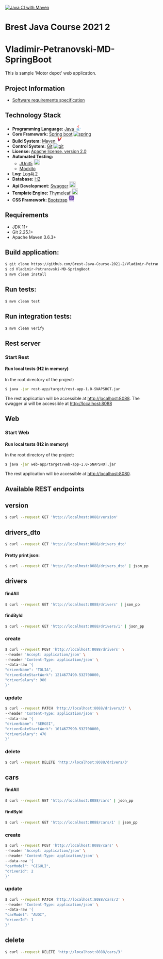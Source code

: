 [![Java CI with Maven](https://github.com/Brest-Java-Course-2021-2/Vladimir-Petranovski-MD-SpringBoot/actions/workflows/maven.yml/badge.svg)](https://github.com/Brest-Java-Course-2021-2/Vladimir-Petranovski-multimodule/actions/workflows/maven.yml)

# Brest Java Course 2021 2

# Vladimir-Petranovski-MD-SpringBoot

This is sample 'Motor depot' web application.

## Project Information

- [Software requirements specification](documents/src/motor_depot.md)

## Technology Stack

- **Programming Language:** [Java](https://www.java.com)
  <a href="https://www.java.com" target="_blank"> <img src="https://raw.githubusercontent.com/devicons/devicon/master/icons/java/java-original.svg" alt="java" width="20" height="20"/> </a>
- **Core Framework:** [Spring boot](https://spring.io/projects/spring-boot)
  <a href="https://spring.io/projects/spring-boot" target="_blank" rel="noreferrer"> <img src="https://www.vectorlogo.zone/logos/springio/springio-icon.svg" alt="spring" width="18" height="18"/> </a>
- **Build System:** [Maven](https://maven.apache.org/) <img height="20" width="20" src="https://raw.githubusercontent.com/vscode-icons/vscode-icons/master/icons/file_type_maven.svg"/>
- **Control System:** [Git](https://git-scm.com/) <a href="https://git-scm.com/" target="_blank" rel="noreferrer"> <img src="https://www.vectorlogo.zone/logos/git-scm/git-scm-icon.svg" alt="git" width="18" height="18"/> </a>
- **License:** [Apache license, version 2.0](http://www.apache.org/licenses/LICENSE-2.0)
- **Automated Testing:**
    - [JUnit5](https://junit.org/junit5/) <img height="20" width="20" src="https://unpkg.com/simple-icons@v6/icons/junit5.svg"/>
    - [Mockito](http://site.mockito.org/)
- **Log:** [Log4j 2](https://logging.apache.org/log4j/2.x/)
- **Database:** [H2](http://www.h2database.com/html/main.html)
- **Api Development:** [Swagger](https://swagger.io/) <img height="20" width="20" src="https://raw.githubusercontent.com/AliasIO/wappalyzer/master/src/drivers/webextension/images/icons/Swagger%20UI.svg"/>
- **Template Engine:** [Thymeleaf](https://www.thymeleaf.org/) <img height="20" width="20" src="https://unpkg.com/simple-icons@v6/icons/thymeleaf.svg"/>
- **CSS Framework:** [Bootstrap](https://getbootstrap.com/) <a href="https://getbootstrap.com" target="_blank" rel="noreferrer"> <img src="https://raw.githubusercontent.com/devicons/devicon/master/icons/bootstrap/bootstrap-plain-wordmark.svg" alt="bootstrap" width="20" height="20"/> </a>

## Requirements

* JDK 11+
* Git 2.25.1+
* Apache Maven 3.6.3+

## Build application:
```bash
$ git clone https://github.com/Brest-Java-Course-2021-2/Vladimir-Petranovski-MD-SpringBoot
$ cd Vladimir-Petranovski-MD-SpringBoot
$ mvn clean install
```

## Run tests:
```bash
$ mvn clean test
```

## Run integration tests:
```bash
$ mvn clean verify
```

## Rest server

### Start Rest

#### Run local tests (H2 in memory)

In the root directory of the project:
```bash
$ java -jar rest-app/target/rest-app-1.0-SNAPSHOT.jar
```
The rest application will be accessible at [http://localhost:8088](http://localhost:8088).
The swagger ui will be accessible at [http://localhost:8088](http://localhost:8088/swagger-ui/)

## Web

### Start Web
#### Run local tests (H2 in memory)

In the root directory of the project:
```bash
$ java -jar web-app/target/web-app-1.0-SNAPSHOT.jar
```
The rest application will be accessible at [http://localhost:8080](http://localhost:8080).

## Available REST endpoints

## version

```bash
$ curl --request GET 'http://localhost:8088/version'
```

## drivers_dto

```bash
$ curl --request GET 'http://localhost:8088/drivers_dto'
```

#### Pretty print json:

```bash
$ curl --request GET 'http://localhost:8088/drivers_dto' | json_pp
```

## drivers

#### findAll

```bash
$ curl --request GET 'http://localhost:8088/drivers' | json_pp
```

#### findById

```bash
$ curl --request GET 'http://localhost:8088/drivers/1' | json_pp
```

### create

```bash
$ curl --request POST 'http://localhost:8088/drivers' \
--header 'Accept: application/json' \
--header 'Content-Type: application/json' \
--data-raw '{
"driverName": "TOLIA",
"driverDateStartWork": 1214677490.532700000,
"driverSalary": 980
}'
```

### update

```bash
$ curl --request PATCH 'http://localhost:8088/drivers/3' \
--header 'Content-Type: application/json' \
--data-raw '{
"driverName": "SERGEI",
"driverDateStartWork": 1014677990.532700000,
"driverSalary": 470
}'
```

### delete

```bash
$ curl --request DELETE 'http://localhost:8088/drivers/3'
```

## cars

#### findAll

```bash
$ curl --request GET 'http://localhost:8088/cars' | json_pp
```

#### findById

```bash
$ curl --request GET 'http://localhost:8088/cars/1' | json_pp
```

### create

```bash
$ curl --request POST 'http://localhost:8088/cars' \
--header 'Accept: application/json' \
--header 'Content-Type: application/json' \
--data-raw '{
"carModel": "GIGULI",
"driverId": 2
}'
```

### update

```bash
$ curl --request PATCH 'http://localhost:8088/cars/3' \
--header 'Content-Type: application/json' \
--data-raw '{
"carModel": "AUDI",
"driverId": 1
}'
```

## delete

```bash
$ curl --request DELETE 'http://localhost:8088/cars/3'
```
